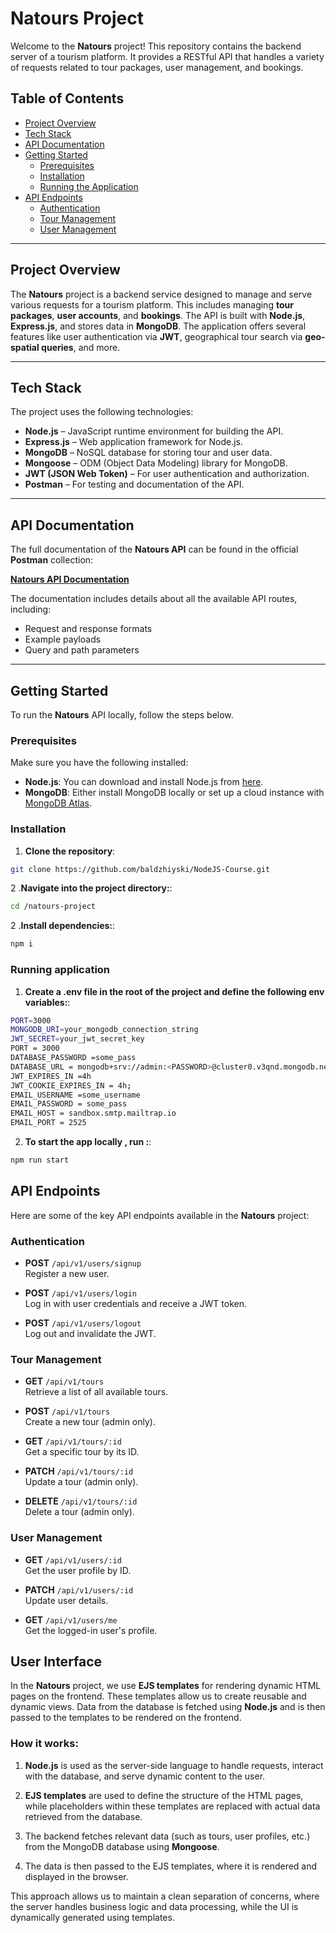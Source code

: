 # Natours Project

Welcome to the **Natours** project! This repository contains the backend server of a tourism platform. It provides a RESTful API that handles a variety of requests related to tour packages, user management, and bookings.

## Table of Contents

- [Project Overview](#project-overview)
- [Tech Stack](#tech-stack)
- [API Documentation](#api-documentation)
- [Getting Started](#getting-started)
  - [Prerequisites](#prerequisites)
  - [Installation](#installation)
  - [Running the Application](#running-application)
- [API Endpoints](#api-endpoints)
  - [Authentication](#authentication)
  - [Tour Management](#tour-management)
  - [User Management](#user-management)

---

## Project Overview

The **Natours** project is a backend service designed to manage and serve various requests for a tourism platform. This includes managing **tour packages**, **user accounts**, and **bookings**. The API is built with **Node.js**, **Express.js**, and stores data in **MongoDB**. The application offers several features like user authentication via **JWT**, geographical tour search via **geo-spatial queries**, and more.

---

## Tech Stack

The project uses the following technologies:

- **Node.js** – JavaScript runtime environment for building the API.
- **Express.js** – Web application framework for Node.js.
- **MongoDB** – NoSQL database for storing tour and user data.
- **Mongoose** – ODM (Object Data Modeling) library for MongoDB.
- **JWT (JSON Web Token)** – For user authentication and authorization.
- **Postman** – For testing and documentation of the API.

---

## API Documentation

The full documentation of the **Natours API** can be found in the official **Postman** collection:

[**Natours API Documentation**](https://documenter.getpostman.com/view/27657634/2sAYQiBo5P)

The documentation includes details about all the available API routes, including:

- Request and response formats
- Example payloads
- Query and path parameters

---

## Getting Started

To run the **Natours** API locally, follow the steps below.

### Prerequisites

Make sure you have the following installed:

- **Node.js**: You can download and install Node.js from [here](https://nodejs.org/).
- **MongoDB**: Either install MongoDB locally or set up a cloud instance with [MongoDB Atlas](https://www.mongodb.com/cloud/atlas).

### Installation

1. **Clone the repository**:

```bash
git clone https://github.com/baldzhiyski/NodeJS-Course.git

```

2 .**Navigate into the project directory:**:

```bash
cd /natours-project
```

2 .**Install dependencies:**:

```bash
npm i
```

### Running application

1. **Create a .env file in the root of the project and define the following env variables:**:

```bash
PORT=3000
MONGODB_URI=your_mongodb_connection_string
JWT_SECRET=your_jwt_secret_key
PORT = 3000
DATABASE_PASSWORD =some_pass
DATABASE_URL = mongodb+srv://admin:<PASSWORD>@cluster0.v3qnd.mongodb.net/natours-project?retryWrites=true
JWT_EXPIRES_IN =4h
JWT_COOKIE_EXPIRES_IN = 4h;
EMAIL_USERNAME =some_username
EMAIL_PASSWORD = some_pass
EMAIL_HOST = sandbox.smtp.mailtrap.io
EMAIL_PORT = 2525
```

2. **To start the app locally , run :**:

```bash
npm run start
```

## API Endpoints

Here are some of the key API endpoints available in the **Natours** project:

### Authentication

- **POST** `/api/v1/users/signup`  
  Register a new user.

- **POST** `/api/v1/users/login`  
  Log in with user credentials and receive a JWT token.

- **POST** `/api/v1/users/logout`  
  Log out and invalidate the JWT.

### Tour Management

- **GET** `/api/v1/tours`  
  Retrieve a list of all available tours.

- **POST** `/api/v1/tours`  
  Create a new tour (admin only).

- **GET** `/api/v1/tours/:id`  
  Get a specific tour by its ID.

- **PATCH** `/api/v1/tours/:id`  
  Update a tour (admin only).

- **DELETE** `/api/v1/tours/:id`  
  Delete a tour (admin only).

### User Management

- **GET** `/api/v1/users/:id`  
  Get the user profile by ID.

- **PATCH** `/api/v1/users/:id`  
  Update user details.

- **GET** `/api/v1/users/me`  
  Get the logged-in user's profile.

## User Interface

In the **Natours** project, we use **EJS templates** for rendering dynamic HTML pages on the frontend. These templates allow us to create reusable and dynamic views. Data from the database is fetched using **Node.js** and is then passed to the templates to be rendered on the frontend.

### How it works:

1. **Node.js** is used as the server-side language to handle requests, interact with the database, and serve dynamic content to the user.
2. **EJS templates** are used to define the structure of the HTML pages, while placeholders within these templates are replaced with actual data retrieved from the database.

3. The backend fetches relevant data (such as tours, user profiles, etc.) from the MongoDB database using **Mongoose**.

4. The data is then passed to the EJS templates, where it is rendered and displayed in the browser.

This approach allows us to maintain a clean separation of concerns, where the server handles business logic and data processing, while the UI is dynamically generated using templates.
